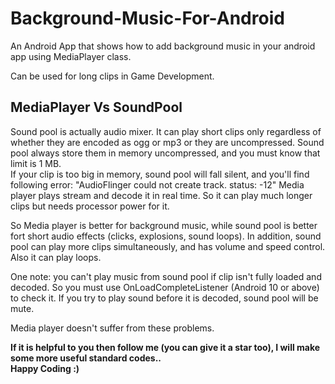 # Background-Music-For-Android  
An Android App that shows how to add background music in your android app using MediaPlayer class.  
  
Can be used for long clips in Game Development.  
  
## MediaPlayer Vs SoundPool  
Sound pool is actually audio mixer. It can play short clips only regardless of whether they are encoded as ogg or mp3 or they are 
uncompressed. Sound pool always store them in memory uncompressed, and you must know that limit is 1 MB.  
If your clip is too big in memory, sound pool will fall silent, and you'll find following error: "AudioFlinger could not create track. 
status: -12" Media player plays stream and decode it in real time. So it can play much longer clips but needs processor power for it.  
  
So Media player is better for background music, while sound pool is better fort short audio effects (clicks, explosions, sound loops). 
In addition, sound pool can play more clips simultaneously, and has volume and speed control. Also it can play loops.  
  
One note: you can't play music from sound pool if clip isn't fully loaded and decoded. So you must use OnLoadCompleteListener 
(Android 10 or above) to check it. If you try to play sound before it is decoded, sound pool will be mute.  
  
Media player doesn't suffer from these problems.  
  
  
**If it is helpful to you then follow me (you can give it a star too), I will make some more useful standard codes..   
Happy Coding :)**
